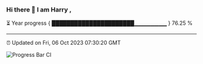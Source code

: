 ### Hi there 👋 I am Harry , 

⏳ Year progress { ██████████████████████▁▁▁▁▁▁▁▁ } 76.25 %

---

⏰ Updated on Fri, 06 Oct 2023 07:30:20 GMT

![Progress Bar CI](https://github.com/duykhang68/duykhang68/workflows/Progress%20Bar%20CI/badge.svg)
